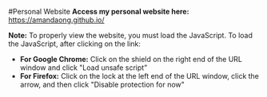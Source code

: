 #Personal Website
**Access my personal website here:** https://amandaong.github.io/

**Note:** To properly view the website, you must load the JavaScript. To load the JavaScript, after clicking on the link:

 - **For Google Chrome:** Click on the shield on the right end of the URL window and click "Load unsafe script”
 - **For Firefox:** Click on the lock at the left end of the URL window, click the arrow, and then click "Disable protection for now"

